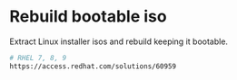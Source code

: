 # Rebuild bootable iso

Extract Linux installer isos and rebuild keeping it bootable.

```bash
# RHEL 7, 8, 9
https://access.redhat.com/solutions/60959
```
